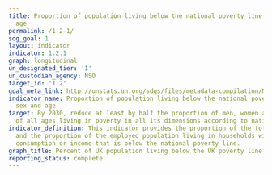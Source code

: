 ```yaml
---
title: Proportion of population living below the national poverty line, by sex and
  age
permalink: /1-2-1/
sdg_goal: 1
layout: indicator
indicator: 1.2.1
graph: longitudinal
un_designated_tier: '1'
un_custodian_agency: NSO
target_id: '1.2'
goal_meta_link: http://unstats.un.org/sdgs/files/metadata-compilation/Metadata-Goal-1.pdf
indicator_name: Proportion of population living below the national poverty line, by
  sex and age
target: By 2030, reduce at least by half the proportion of men, women and children
  of all ages living in poverty in all its dimensions according to national definitions.
indicator_definition: This indicator provides the proportion of the total population
  and the proportion of the employed population living in households with per-capita
  consumption or income that is below the national poverty line.
graph_title: Percent of UK population living below the UK poverty line
reporting_status: complete
---
```

